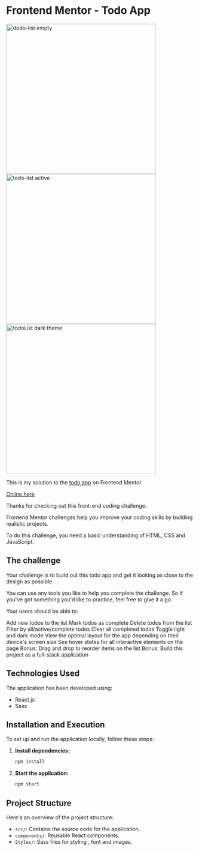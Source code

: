 # Frontend Mentor - Todo App


<img src="https://i.imgur.com/XLgBUYL.png" alt="dodo-list empty" style="width:400px; height:auto;">    <img src="https://i.imgur.com/mMJutu8.png" alt="todo-list active" style="width:400px; height:auto;"> <img src="https://i.imgur.com/8OyCtNH.png" alt=" todoList dark theme" style="width:400px; height:auto;">


This is my solution to the [todo app](https://www.frontendmentor.io/challenges/todo-app-Su1_KokOW) on Frontend Mentor.

[Online here](https://david-chazoule.github.io/todo-app/)

Thanks for checking out this front-end coding challenge.

Frontend Mentor challenges help you improve your coding skills by building realistic projects.

To do this challenge, you need a basic understanding of HTML, CSS and JavaScript.


## The challenge
Your challenge is to build out this todo app and get it looking as close to the design as possible.

You can use any tools you like to help you complete the challenge. So if you've got something you'd like to practice, feel free to give it a go.

Your users should be able to:

Add new todos to the list
Mark todos as complete
Delete todos from the list
Filter by all/active/complete todos
Clear all completed todos
Toggle light and dark mode
View the optimal layout for the app depending on their device's screen size
See hover states for all interactive elements on the page
Bonus: Drag and drop to reorder items on the list
Bonus: Build this project as a full-stack application
## Technologies Used

The application has been developed using:
- React.js
- Sass

## Installation and Execution

To set up and run the application locally, follow these steps:

1. **Install dependencies:**

    ```bash
    npm install
    ```

2. **Start the application:**

    ```bash
    npm start
    ```

## Project Structure

Here's an overview of the project structure:

- `src/`: Contains the source code for the application.
- `components/`: Reusable React components.
- `Styles/`: Sass files for styling , font and images.
